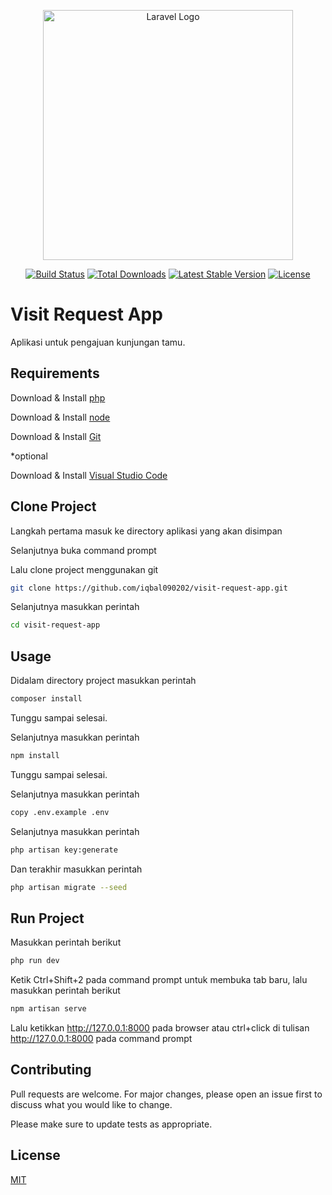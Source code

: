 <p align="center"><a href="https://laravel.com" target="_blank"><img src="https://raw.githubusercontent.com/laravel/art/master/logo-lockup/5%20SVG/2%20CMYK/1%20Full%20Color/laravel-logolockup-cmyk-red.svg" width="400" alt="Laravel Logo"></a></p>

<p align="center">
<a href="https://github.com/laravel/framework/actions"><img src="https://github.com/laravel/framework/workflows/tests/badge.svg" alt="Build Status"></a>
<a href="https://packagist.org/packages/laravel/framework"><img src="https://img.shields.io/packagist/dt/laravel/framework" alt="Total Downloads"></a>
<a href="https://packagist.org/packages/laravel/framework"><img src="https://img.shields.io/packagist/v/laravel/framework" alt="Latest Stable Version"></a>
<a href="https://packagist.org/packages/laravel/framework"><img src="https://img.shields.io/packagist/l/laravel/framework" alt="License"></a>
</p>

# Visit Request App

Aplikasi untuk pengajuan kunjungan tamu.

## Requirements
Download & Install [php](https://windows.php.net/downloads/releases/php-8.3.4-nts-Win32-vs16-x64.zip)

Download & Install [node](https://nodejs.org/en/download)

Download & Install [Git](https://windows.php.net/downloads/releases/php-8.3.4-nts-Win32-vs16-x64.zip)

*optional

Download & Install [Visual Studio Code](https://code.visualstudio.com/download)

## Clone Project

Langkah pertama masuk ke directory aplikasi yang akan disimpan

Selanjutnya buka command prompt

Lalu clone project menggunakan git

```bash
git clone https://github.com/iqbal090202/visit-request-app.git
```

Selanjutnya masukkan perintah 

```bash
cd visit-request-app
```

## Usage

Didalam directory project masukkan perintah

```bash
composer install
```
Tunggu sampai selesai.

Selanjutnya masukkan perintah

```bash
npm install
```
Tunggu sampai selesai.

Selanjutnya masukkan perintah

```bash
copy .env.example .env
```

Selanjutnya masukkan perintah

```bash
php artisan key:generate
```

Dan terakhir masukkan perintah

```bash
php artisan migrate --seed
```

## Run Project

Masukkan perintah berikut

```bash
php run dev
```

Ketik Ctrl+Shift+2 pada command prompt untuk membuka tab baru, lalu masukkan perintah berikut

```bash
npm artisan serve
```

Lalu ketikkan http://127.0.0.1:8000 pada browser atau ctrl+click di tulisan http://127.0.0.1:8000 pada command prompt

## Contributing

Pull requests are welcome. For major changes, please open an issue first
to discuss what you would like to change.

Please make sure to update tests as appropriate.

## License

[MIT](https://choosealicense.com/licenses/mit/)
